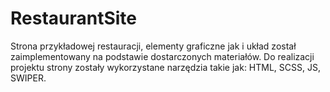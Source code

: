 # RestaurantSite
Strona przykładowej restauracji, elementy graficzne jak i układ został zaimplementowany na podstawie dostarczonych materiałów. Do realizacji projektu strony zostały wykorzystane narzędzia takie jak: HTML, SCSS, JS, SWIPER.
